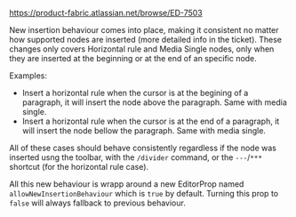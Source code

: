 https://product-fabric.atlassian.net/browse/ED-7503

New insertion behaviour comes into place, making it consistent no matter how supported nodes are inserted (more detailed info in the ticket). 
These changes only covers Horizontal rule and Media Single nodes, only when they are inserted at the beginning or at the end of an specific node. 

Examples:
* Insert a horizontal rule when the cursor is at the begining of a paragraph, it will insert the node above the paragraph. Same with media single. 
* Insert a horizontal rule when the cursor is at the end of a paragraph, it will insert the node bellow the paragraph. Same with media single.

All of these cases should behave consistently regardless if the node was inserted usng the toolbar, with the `/divider` command, or the `---`/`***` shortcut (for the horizontal rule case).

All this new behaviour is wrapp around a new EditorProp named `allowNewInsertionBehaviour` which is `true` by default.
Turning this prop to `false` will always fallback to previous behaviour.
